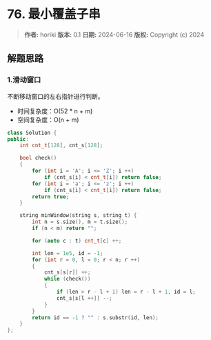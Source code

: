 # 76. 最小覆盖子串

> **作者:** horiki
> **版本:** 0.1
> **日期:** 2024-06-16
> **版权:** Copyright (c) 2024

## 解题思路
### 1.滑动窗口

不断移动窗口的左右指针进行判断。

- 时间复杂度：O(52 * n + m)
- 空间复杂度：O(n + m)

```C++
class Solution {
public:
    int cnt_t[128], cnt_s[128];

    bool check()
    {
        for (int i = 'A'; i <= 'Z'; i ++)   
            if (cnt_s[i] < cnt_t[i]) return false;
        for (int i = 'a'; i <= 'z'; i ++)   
            if (cnt_s[i] < cnt_t[i]) return false;
        return true;
    }

    string minWindow(string s, string t) {
        int n = s.size(), m = t.size();
        if (n < m) return "";

        for (auto c : t) cnt_t[c] ++;

        int len = 1e5, id = -1;
        for (int r = 0, l = 0; r < n; r ++)
        {
            cnt_s[s[r]] ++;
            while (check())
            {
                if (len > r - l + 1) len = r - l + 1, id = l;
                cnt_s[s[l ++]] --;
            }
        }
        return id == -1 ? "" : s.substr(id, len);
    }
};
```